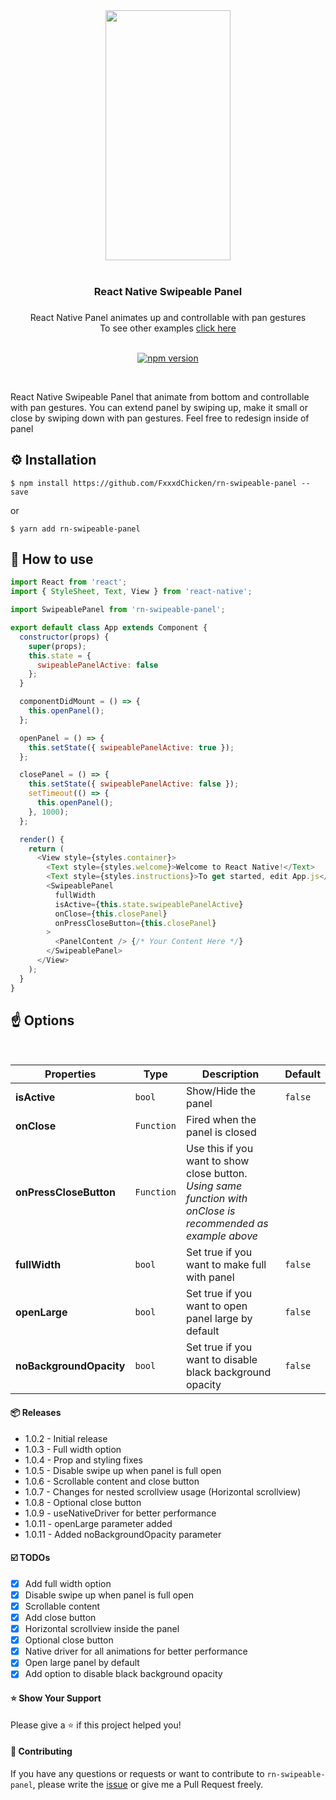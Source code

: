 <div align="center">
    <img src="https://github.com/enesozturk/rn-swipeable-panel/blob/master/screenshots/rn-swipeable-panel.gif" width="200" height="400">
</div>
<br/>

<div align="center"><h3>React Native Swipeable Panel<h3></div>
<div align="center">React Native Panel animates up and controllable with pan gestures</div>
<div align="center">To see other examples <a href="https://github.com/enesozturk/rn-swipeable-panel/tree/master/examples">click here</a></div>

<br/>

<div align="center">

[![npm version](https://img.shields.io/npm/v/rn-swipeable-panel.svg)](https://www.npmjs.com/package/rn-swipeable-panel)

</div>

<br/>

React Native Swipeable Panel that animate from bottom and controllable with pan gestures. You can extend panel by swiping up, make it small or close by swiping down with pan gestures. Feel free to redesign inside of panel

## ⚙️ Installation

```
$ npm install https://github.com/FxxxdChicken/rn-swipeable-panel --save
```

or

```
$ yarn add rn-swipeable-panel
```

<!-- ## Usage -->

## 🚀 How to use

```javascript
import React from 'react';
import { StyleSheet, Text, View } from 'react-native';

import SwipeablePanel from 'rn-swipeable-panel';

export default class App extends Component {
  constructor(props) {
    super(props);
    this.state = {
      swipeablePanelActive: false
    };
  }

  componentDidMount = () => {
    this.openPanel();
  };

  openPanel = () => {
    this.setState({ swipeablePanelActive: true });
  };

  closePanel = () => {
    this.setState({ swipeablePanelActive: false });
    setTimeout(() => {
      this.openPanel();
    }, 1000);
  };

  render() {
    return (
      <View style={styles.container}>
        <Text style={styles.welcome}>Welcome to React Native!</Text>
        <Text style={styles.instructions}>To get started, edit App.js</Text>
        <SwipeablePanel
          fullWidth
          isActive={this.state.swipeablePanelActive}
          onClose={this.closePanel}
          onPressCloseButton={this.closePanel}
        >
          <PanelContent /> {/* Your Content Here */}
        </SwipeablePanel>
      </View>
    );
  }
}
```

## ☝️ Options

<br/>

| Properties              | Type       | Description                                                                                                   | Default |
| ----------------------- | ---------- | ------------------------------------------------------------------------------------------------------------- | ------- |
| **isActive**            | `bool`     | Show/Hide the panel                                                                                           | `false` |
| **onClose**             | `Function` | Fired when the panel is closed                                                                                |         |
| **onPressCloseButton**  | `Function` | Use this if you want to show close button. _Using same function with onClose is recommended as example above_ |         |
| **fullWidth**           | `bool`     | Set true if you want to make full with panel                                                                  | `false` |
| **openLarge**           | `bool`     | Set true if you want to open panel large by default                                                           | `false` |
| **noBackgroundOpacity** | `bool`     | Set true if you want to disable black background opacity                                                      | `false` |

#### 📦 Releases

- 1.0.2 - Initial release
- 1.0.3 - Full width option
- 1.0.4 - Prop and styling fixes
- 1.0.5 - Disable swipe up when panel is full open
- 1.0.6 - Scrollable content and close button
- 1.0.7 - Changes for nested scrollview usage (Horizontal scrollview)
- 1.0.8 - Optional close button
- 1.0.9 - useNativeDriver for better performance
- 1.0.11 - openLarge parameter added
- 1.0.11 - Added noBackgroundOpacity parameter

#### ☑️ TODOs

- [x] Add full width option
- [x] Disable swipe up when panel is full open
- [x] Scrollable content
- [x] Add close button
- [x] Horizontal scrollview inside the panel
- [x] Optional close button
- [x] Native driver for all animations for better performance
- [x] Open large panel by default
- [x] Add option to disable black background opacity

#### ⭐️ Show Your Support

Please give a ⭐️ if this project helped you!

#### 👏 Contributing

If you have any questions or requests or want to contribute to `rn-swipeable-panel`, please write the [issue](https://github.com/enesozturk/rn-swipeable-panel/issues) or give me a Pull Request freely.
